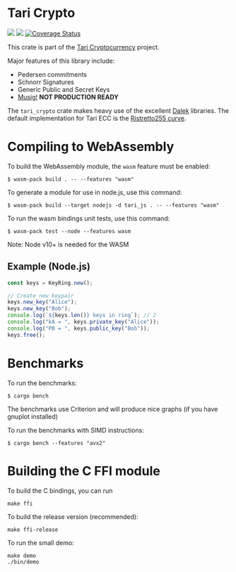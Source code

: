 # Tari Crypto

![](https://github.com/tari-project/tari-crypto/workflows/Security%20audit/badge.svg)
![](https://github.com/tari-project/tari-crypto/workflows/Clippy/badge.svg)
[![Coverage Status](https://coveralls.io/repos/github/tari-project/tari-crypto/badge.svg?branch=main)](https://coveralls.io/github/tari-project/tari-crypto?branch=main)

This crate is part of the [Tari Cryptocurrency](https://tari.com) project.

Major features of this library include:

- Pedersen commitments
- Schnorr Signatures
- Generic Public and Secret Keys
- [Musig!](https://blockstream.com/2018/01/23/musig-key-aggregation-schnorr-signatures/) **NOT PRODUCTION READY**

The `tari_crypto` crate makes heavy use of the excellent [Dalek](https://github.com/dalek-cryptography/curve25519-dalek)
libraries. The default implementation for Tari ECC is the [Ristretto255 curve](https://ristretto.group).

# Compiling to WebAssembly

To build the WebAssembly module, the `wasm` feature must be enabled:

    $ wasm-pack build . -- --features "wasm"

To generate a module for use in node.js, use this command:

    $ wasm-pack build --target nodejs -d tari_js . -- --features "wasm"

To run the wasm bindings unit tests, use this command:

    $ wasm-pack test --node --features wasm

Note: Node v10+ is needed for the WASM

## Example (Node.js)

```js
const keys = KeyRing.new();

// Create new keypair
keys.new_key("Alice");
keys.new_key("Bob");
console.log(`${keys.len()} keys in ring`); // 2
console.log("kA = ", keys.private_key("Alice"));
console.log("PB = ", keys.public_key("Bob"));
keys.free();
```

# Benchmarks

To run the benchmarks:

    $ cargo bench

The benchmarks use Criterion and will produce nice graphs (if you have gnuplot installed)

To run the benchmarks with SIMD instructions:

    $ cargo bench --features "avx2"

# Building the C FFI module

To build the C bindings, you can run

    make ffi

To build the release version (recommended):

    make ffi-release

To run the small demo:

    make demo
    ./bin/demo
